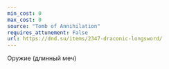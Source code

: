 ```yaml
---
min_cost: 0
max_cost: 0
source: "Tomb of Annihilation"
requires_attunement: False
url: https://dnd.su/items/2347-draconic-longsword/
---
```


Оружие (длинный меч)